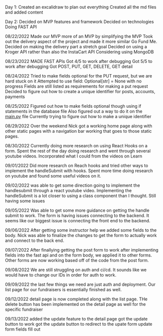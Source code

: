 Day 1:
Created an excalidraw to plan out everything
Created all the md files and added content

Day 2:
Decided on MVP features and framework
Decided on technologies
Doing FAST API

08/22/2022
Made our MVP more of an MVP by simplifying the MVP
Took out the delivery aspect of the project and made it more similar Go Fund Me.
Decided on making the delivery part a stretch goal
Decided on using a Kroger API rather than also the InstaCart API
Considering using MongoDB

08/23/2022
MADE FAST APIs 
Got 4/5 to work after debugging
Got 5/5 to work after debugging
Got POST, PUT, GET, DELETE, GET detail

08/24/2022
Tried to make fields optional for the PUT request, but we are hard stuck on it
Attempted to use field: Optional[str] = None with no progress 
Fields are still listed as requirements for making a put request
Decided to figure out how to create a unique identifier for posts, accounts, payments

08/25/2022
Figured out how to make fields optional though using if statements in the database file
Also figured out a way to do it on the [main.py](http://main.py) file 
Currently trying to figure out how to make a unique identifier 

08/29/2022
Over the weekend Nick got a working home page along with other static pages with a navigation bar working that goes to those static pages.

08/30/2022
Currently doing more research on using React Hooks on a form. Spent the rest of the day doing research and went through several youtube videos. Incorporated what I could from the videos on Learn

09/01/2022
Did more research on Reach hooks and tried other ways to implement the handleSubmit with hooks. Spent more time doing research on youtube and found some useful videos on it.

09/02/2022
was able to get some direction going to implement the handlesubmit through a react youtube video. Implementing the handleSubmit is a lot closer to using a class component than I thought. Still having some issues

09/05/2022
Was able to get some more guidance on getting the handle submit to work. The form is having issues connecting to the backend. It seems like our biggest issue is connecting the front end to the backend.

09/06/2022
After getting some instructor help we added some fields to the body. Nick was able to finalize the changes to get the form to actually work and connect to the back end.

09/07/2022
After finallying getting the post form to work after implementing fields into the fast api and on the form body, we applied it to other forms. Other forms are now working based off of the code from the post form.

09/08/2022
We are still struggling on auth and ci/cd. It sounds like we would have to change our IDs in order for auth to work.

09/09/2022
the last few things we need are just auth and deployment. Our list page for our fundraisers is essentially finished as well.

09/12/2022
detail page is now completed along with the list page. THe delete button has been implemented on the detail page as well for the specific fundraiser

09/13/2022
added the update feature to the detail page
got the update button to work
got the update button to redirect to the upate form
update form fields fill out 